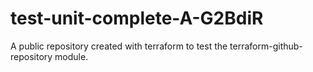 # test-unit-complete-A-G2BdiR
A public repository created with terraform to test the terraform-github-repository module.
